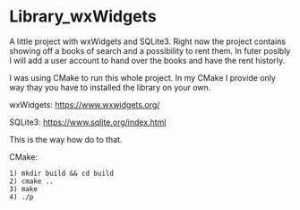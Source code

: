 # Library_wxWidgets

A little project with wxWidgets and SQLite3.
Right now the project contains showing off a books of search and a possibility to rent them.
In futer posibly I will add a user account to hand over the books and have the rent historIy.



I was using CMake to run this whole project. In my CMake I provide only way thay you have to installed the library on your own.



wxWidgets: https://www.wxwidgets.org/



SQLite3: https://www.sqlite.org/index.html



This is the way how do to that.



CMake:

    1) mkdir build && cd build
    2) cmake ..
    3) make
    4) ./p
